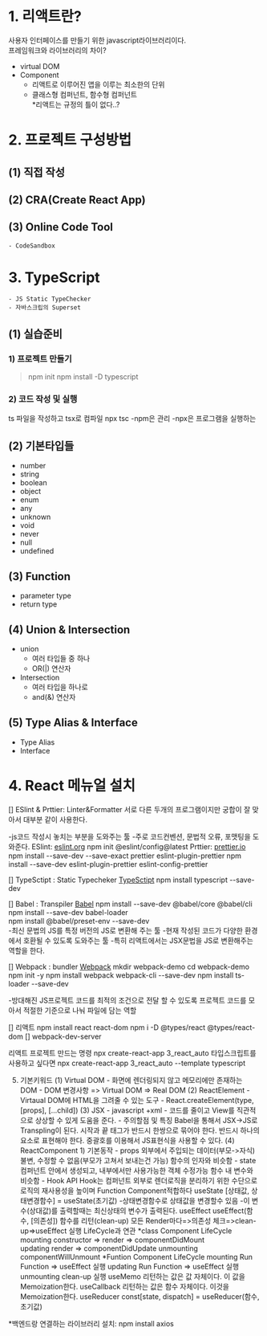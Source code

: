 # 1. 리액트란?
사용자 인터페이스를 만들기 위한 javascript라이브러리이다.  
프레임워크와 라이브러리의 차이?  
- virtual DOM  
- Component  
    - 리액트로 이루어진 앱을 이루는 최소한의 단위  
    - 클래스형 컴퍼넌트, 함수형 컴퍼넌트  
    *리액트는 규정의 틀이 없다..?
# 2. 프로젝트 구성방법  
## (1) 직접 작성
## (2) CRA(Create React App)
## (3) Online Code Tool
    - CodeSandbox
# 3. TypeScript
    - JS Static TypeChecker
    - 자바스크립의 Superset
## (1) 실습준비
### 1) 프로젝트 만들기
> npm init
npm install -D typescript 
### 2) 코드 작성 및 실행
ts 파일을 작성하고 tsx로 컴파일
npx tsc
-npm은 관리
-npx은 프로그램을 실행하는
## (2) 기본타입들
- number
- string
- boolean
- object
- enum
- any
- unknown
- void
- never
- null
- undefined
## (3) Function
- parameter type
- return type
## (4) Union & Intersection
- union 
    + 여러 타입들 중 하나
    + OR(|)  연산자
- Intersection
    +  여러 타입을 하나로
    + and(&) 연산자
## (5) Type Alias & Interface
- Type Alias
- Interface
# 4. React 메뉴얼 설치 
[] ESlint & Prttier: Linter&Formatter
 서로 다른 두개의 프로그램이지만 궁합이 잘 맞아서 대부분 같이 사용한다.

-js코드 작성시 놓치는 부분을 도와주는 툴
-주로 코드컨벤션, 문법적 오류, 포맷팅을 도와준다.
ESlint: [eslint.org](https://eslint.org/) 
        npm init @eslint/config@latest
Prttier: [prettier.io](https://prettier.io/)
        npm install --save-dev --save-exact prettier
eslint-plugin-prettier
        npm install --save-dev eslint-plugin-prettier eslint-config-prettier
        

[] TypeSctipt : Static Typecheker
        [TypeSctipt](https://www.typescriptlang.org/)
        npm install typescript --save-dev

[] Babel : Transpiler
        [Babel](https://babeljs.io/)
        npm install --save-dev @babel/core @babel/cli
        npm install --save-dev babel-loader   
        npm install @babel/preset-env --save-dev     
-최신 문법의 JS를 특정 버전의 JS로 변환해 주는 툴
-현재 작성된 코드가 다양한 환경에서 호환될 수 있도록 도와주는 툴
-특히 리액트에서는 JSX문법을 JS로 변환해주는 역할을 한다.

[] Webpack : bundler 
        [Webpack](https://webpack.js.org/)
        mkdir webpack-demo
        cd webpack-demo
        npm init -y
        npm install webpack webpack-cli --save-dev
        npm install ts-loader --save-dev

-방대해진 JS프로젝트 코드를 최적의 조건으로 전달 할 수 있도록 프로젝트 코드를 모아서 적절한 기준으로 나눠 파일에 담는 역할

[] 리액트
        npm install react react-dom
        npm i -D @types/react @types/react-dom
[] webpack-dev-server

리액트 프로젝트 만드는 명령
npx create-react-app 3_react_auto
타입스크립트를 사용하고 싶다면
npx create-react-app 3_react_auto --template typescript


5. 기본키워드
(1) Virtual DOM
        - 화면에 렌더링되지 않고 메모리에만 존재하는 DOM
        - DOM 변경사항 =>  Virtual DOM => Real DOM
(2) ReactElement
        - Virtaual DOM에 HTML을 그려줄 수 있는 도구
        - React.createElement(type, [props], [...child])
(3) JSX
        - javascript +xml
        - 코드를 줄이고 View를 직관적으로 상상할 수 있게 도움을 준다.
        - 주의할점 및 특징
                Babel을 통해서 JSX->JS로 Transpling이 된다.
                시작과 끝 태그가 반드시 한쌍으로 묶어야 한다.
                반드시 하나의 요소로 표현해야 한다.
                중괄호를 이용해서 JS표현식을 사용할 수 있다.
(4) ReactComponent
        1)  기본동작
                - props
                        외부에서 주입되는 데이터(부모->자식)
                        불변, 수정할 수 없음(부모가 고쳐서 보내는건 가능)
                        함수의 인자와 비슷함
                - state
                        컴퍼넌트 안에서 생성되고, 내부에서만 사용가능한 객체
                        수정가능
                        함수 내 변수와 비슷함
                - Hook API
                        Hook는 컴퍼넌트 외부로 렌더로직을 분리하기 위한 수단으로 로직의 재사용성을 높이며 Function Component적합하다
                        useState
                                [상태값, 상태변경함수] = useState(초기값)
                                -상태변경함수로 상태값을 변경할수 있음
                                -이 변수(상대값)를 출력할때는 최신상태의 변수가 출력된다.
                        useEffect
                                useEffect(함수, [의존성])
                                함수를 리턴(clean-up)
                                        모든  Render마다=>의존성 체크=>clean-up=>useEffect 실행
                                LifeCycle과 연관
                                *class Component LifeCycle   
                                mounting constructor => render => componentDidMount  
                                updating                render => componentDidUpdate
                                unmounting                        componentWillUnmount
                                *Funtion Component LifeCycle
                                mounting Run Function => useEffect 실행
                                updating Run Function => useEffect 실행
                                unmounting              clean-up 실행
                        useMemo
                                리턴하는 값은 값 자체이다. 이 값을 Memoization한다.
                        useCallback
                                리턴하는 값은 함수 자체이다. 이것을 Memoization한다.
                        useReducer
                                const[state, dispatch] = useReducer(함수, 초기값)

*백엔드랑 연결하는 라이브러리 설치: npm install axios